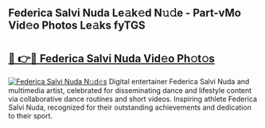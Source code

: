## Federica Salvi Nuda Le𝚊k𝚎d N𝚞𝚍e - Part-vMo Vid𝚎o Photos Le𝚊ks fyTGS

# <h2><a href="http://fbfek8o.evod.top/?m=Federica+Salvi+Nuda">🔗 👉🔴 Federica Salvi Nuda Vid𝚎o Ph𝚘t𝚘s</a></h2>

[![Federica Salvi Nuda N𝚞d𝚎s](https://i.imgur.com/8V9OHl7.gif)](http://fbfek8o.evod.top/?m=Federica+Salvi+Nuda)
Digital entertainer Federica Salvi Nuda and multimedia artist, celebrated for disseminating dance and lifestyle content via collaborative dance routines and short videos. Inspiring athlete Federica Salvi Nuda, recognized for their outstanding achievements and dedication to their sport. 
